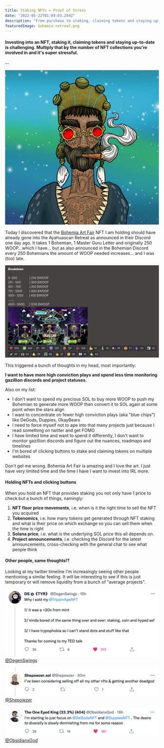```yaml
---
title: Staking NFTs = Proof of Stress
date: "2022-05-22T01:04:03.284Z"
description: "From purchase to staking, claiming tokens and staying up-to-date. Why I want to get out of this hassle, have more high conviction plays and become more relaxed."
featuredImage: bohemia-retreat.png
---
```


#### Investing into an NFT, staking it, claiming tokens and staying up-to-date is challenging. Multiply that by the number of NFT collections you're involved in and it's super stressful.

--

![Bohemian Art Fair](./bohemian-art-fair.png)

Today I discovered that the [Bohemia Art Fair](https://twitter.com/BohemiaArtFair) NFT I am holding should have already gone into the Ayahuascan Retreat as announced in their Discord one day ago. It takes 1 Bohemian, 1 Master Guru Letter and originally 250 WOOP...which I have... but as also announced in the Bohemian Discord every 250 Bohemians the amount of WOOP needed increases... and I was (too) late.

![Bohemian Discord announcing the retreat and WOOP prices](./bohemia-retreat.png)

This triggered a bunch of thoughts in my head, most importantly:

**I want to have more high conviction plays and spend less time monitoring gazillion discords and project statuses.**

Also on my list:

* I don't want to spend my precious SOL to buy more WOOP to push my Bohemian to generate more WOOP then convert it to SOL again at some point when the stars align
* I want to concentrate on fewer high conviction plays (aka "blue chips") like DeGods, Duppies, OkayBears
* I need to force myself not to ape into that many projects just because I read something on twitter and get FOMO
* I have limited time and want to spend it differently, I don't want to monitor gazillion discords and figure out the nuances, roadmaps and timelines
* I'm bored of clicking buttons to stake and claiming tokens on multiple websites

Don't get me wrong. Bohemia Art Fair is amazing and I love the art. I just have very limited time and the time I have I want to invest into IRL more.

#### Holding NFTs and clicking buttons

When you hold an NFT that provides staking you not only have 1 price to check but a bunch of things, namingly:
1. **NFT floor price movements**, i.e. when is it the right time to sell the NFT you acquired
1. **Tokenomics**, i.e. how many tokens get generated through NFT staking and what is their price on which exchange so you can sell them when the time is right
1. **Solana price**, i.e. what is the underlying SOL price this all depends on.
1. **Project announcements**, i.e. checking the Discord for the latest announcements, cross-checking with the general chat to see what people think


#### Other people, same thoughts!?

Looking at my twitter timeline I'm increasingly seeing other people mentioning a similar feeling. It will be interesting to see if this is just temporary or will remove liquidity from a bunch of "average projects".

![DS](./ds-sold-trippin-ape.png)
[@DegenSwings](https://twitter.com/DegenSwings/)

![DS](./shepowzer.png)
[@Shepowzer](https://twitter.com/Shepowzer)

![Obsidian](./obsidian-mention.png)
[@ObsidianxGod](https://twitter.com/ObsidianxGod)
